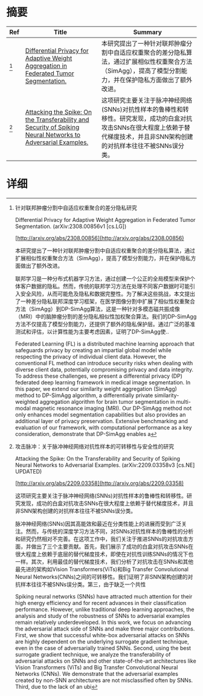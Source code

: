 # 摘要

| Ref | Title | Summary |
| --- | --- | --- |
| [^1] | [Differential Privacy for Adaptive Weight Aggregation in Federated Tumor Segmentation.](http://arxiv.org/abs/2308.00856) | 本研究提出了一种针对联邦肿瘤分割中自适应权重聚合的差分隐私算法，通过扩展相似性权重聚合方法（SimAgg），提高了模型分割能力，并在保护隐私方面做出了额外改进。 |
| [^2] | [Attacking the Spike: On the Transferability and Security of Spiking Neural Networks to Adversarial Examples.](http://arxiv.org/abs/2209.03358) | 这项研究主要关注于脉冲神经网络(SNNs)对抗性样本的鲁棒性和转移性。研究发现，成功的白盒对抗攻击SNNs在很大程度上依赖于替代梯度技术，并且非SNN架构创建的对抗样本往往不被SNNs误分类。 |

# 详细

[^1]: 针对联邦肿瘤分割中自适应权重聚合的差分隐私研究

    Differential Privacy for Adaptive Weight Aggregation in Federated Tumor Segmentation. (arXiv:2308.00856v1 [cs.LG])

    [http://arxiv.org/abs/2308.00856](http://arxiv.org/abs/2308.00856)

    本研究提出了一种针对联邦肿瘤分割中自适应权重聚合的差分隐私算法，通过扩展相似性权重聚合方法（SimAgg），提高了模型分割能力，并在保护隐私方面做出了额外改进。

    

    联邦学习是一种分布式机器学习方法，通过创建一个公正的全局模型来保护个体客户数据的隐私。然而，传统的联邦学习方法在处理不同客户数据时可能引入安全风险，从而可能危及隐私和数据完整性。为了解决这些挑战，本文提出了一种差分隐私联邦深度学习框架，在医学图像分割中扩展了相似性权重聚合方法（SimAgg）到DP-SimAgg算法，这是一种针对多模态磁共振成像（MRI）中的脑肿瘤分割的差分隐私相似性加权聚合算法。我们的DP-SimAgg方法不仅提高了模型分割能力，还提供了额外的隐私保护层。通过广泛的基准测试和评估，以计算性能为主要考虑因素，证明了DP-SimAgg使..

    Federated Learning (FL) is a distributed machine learning approach that safeguards privacy by creating an impartial global model while respecting the privacy of individual client data. However, the conventional FL method can introduce security risks when dealing with diverse client data, potentially compromising privacy and data integrity. To address these challenges, we present a differential privacy (DP) federated deep learning framework in medical image segmentation. In this paper, we extend our similarity weight aggregation (SimAgg) method to DP-SimAgg algorithm, a differentially private similarity-weighted aggregation algorithm for brain tumor segmentation in multi-modal magnetic resonance imaging (MRI). Our DP-SimAgg method not only enhances model segmentation capabilities but also provides an additional layer of privacy preservation. Extensive benchmarking and evaluation of our framework, with computational performance as a key consideration, demonstrate that DP-SimAgg enables a
    
[^2]: 攻击脉冲：关于脉冲神经网络对抗性样本的可转移性与安全性的研究

    Attacking the Spike: On the Transferability and Security of Spiking Neural Networks to Adversarial Examples. (arXiv:2209.03358v3 [cs.NE] UPDATED)

    [http://arxiv.org/abs/2209.03358](http://arxiv.org/abs/2209.03358)

    这项研究主要关注于脉冲神经网络(SNNs)对抗性样本的鲁棒性和转移性。研究发现，成功的白盒对抗攻击SNNs在很大程度上依赖于替代梯度技术，并且非SNN架构创建的对抗样本往往不被SNNs误分类。

    

    脉冲神经网络(SNNs)因其高能效和最近在分类性能上的进展而受到广泛关注。然而，与传统的深度学习方法不同，对SNNs对抗性样本的鲁棒性的分析和研究仍然相对不完善。在这项工作中，我们关注于推进SNNs的对抗攻击方面，并做出了三个主要贡献。首先，我们展示了成功的白盒对抗攻击SNNs在很大程度上依赖于底层的替代梯度技术，即使在对抗性训练SNNs的情况下也一样。其次，利用最佳的替代梯度技术，我们分析了对抗攻击在SNNs和其他最先进的架构如Vision Transformers(ViTs)和Big Transfer Convolutional Neural Networks(CNNs)之间的可转移性。我们证明了非SNN架构创建的对抗样本往往不被SNNs误分类。第三，由于缺乏一个共性

    Spiking neural networks (SNNs) have attracted much attention for their high energy efficiency and for recent advances in their classification performance. However, unlike traditional deep learning approaches, the analysis and study of the robustness of SNNs to adversarial examples remain relatively underdeveloped. In this work, we focus on advancing the adversarial attack side of SNNs and make three major contributions. First, we show that successful white-box adversarial attacks on SNNs are highly dependent on the underlying surrogate gradient technique, even in the case of adversarially trained SNNs. Second, using the best surrogate gradient technique, we analyze the transferability of adversarial attacks on SNNs and other state-of-the-art architectures like Vision Transformers (ViTs) and Big Transfer Convolutional Neural Networks (CNNs). We demonstrate that the adversarial examples created by non-SNN architectures are not misclassified often by SNNs. Third, due to the lack of an ubi
    

